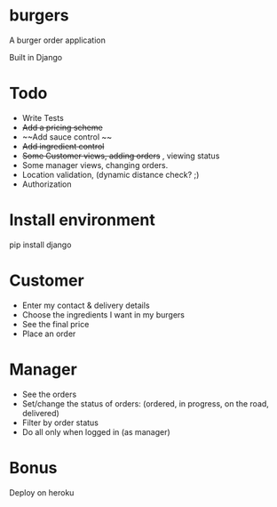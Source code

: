 burgers
=======

A burger order application

Built in Django


Todo
====
 - Write Tests
 - ~~Add a pricing scheme~~
 - ~~Add sauce control ~~
 - ~~Add ingredient control~~
 - ~~Some Customer views, adding orders~~ , viewing status
 - Some manager views, changing orders. 
 - Location validation, (dynamic distance check? ;)
 - Authorization

Install environment
===================
pip install django



Customer
========
 - Enter my contact & delivery details
 - Choose the ingredients I want in my burgers
 - See the final price
 - Place an order

Manager
=======
 - See the orders
 - Set/change the status of orders: (ordered, in progress, on the road, delivered)
 - Filter by order status
 - Do all only when logged in (as manager) 

Bonus
=====
Deploy on heroku

